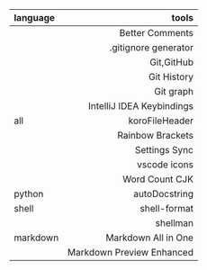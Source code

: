 | language |                     tools |
| :------- | ------------------------: |
|          |           Better Comments |
|          |      .gitignore generator |
|          |                Git,GitHub |
|          |               Git History |
|          |                 Git graph |
|          | IntelliJ IDEA Keybindings |
| all      |            koroFileHeader |
|          |          Rainbow Brackets |
|          |             Settings Sync |
|          |              vscode icons |
|          |            Word Count CJK |
| python   |             autoDocstring |
| shell    |              shell-format |
|          |                  shellman |
| markdown |       Markdown All in One |
|          | Markdown Preview Enhanced |
